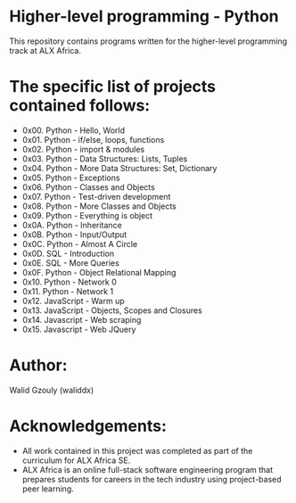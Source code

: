 # Higher-level programming - Python

 This repository contains programs written for the higher-level programming track at ALX Africa.

# The specific list of projects contained follows:

- 0x00. Python - Hello, World
- 0x01. Python - if/else, loops, functions
- 0x02. Python - import & modules
- 0x03. Python - Data Structures: Lists, Tuples
- 0x04. Python - More Data Structures: Set, Dictionary
- 0x05. Python - Exceptions
- 0x06. Python - Classes and Objects
- 0x07. Python - Test-driven development
- 0x08. Python - More Classes and Objects
- 0x09. Python - Everything is object
- 0x0A. Python - Inheritance
- 0x0B. Python - Input/Output
- 0x0C. Python - Almost A Circle
- 0x0D. SQL - Introduction
- 0x0E. SQL - More Queries
- 0x0F. Python - Object Relational Mapping
- 0x10. Python - Network 0
- 0x11. Python - Network 1
- 0x12. JavaScript - Warm up
- 0x13. JavaScript - Objects, Scopes and Closures
- 0x14. Javascript - Web scraping
- 0x15. Javascript - Web JQuery

# Author:
 Walid Gzouly (waliddx)

# Acknowledgements:
- All work contained in this project was completed as part of the curriculum for ALX Africa SE.
- ALX Africa is an online full-stack software engineering program that prepares students for careers in the tech industry using project-based peer learning.
